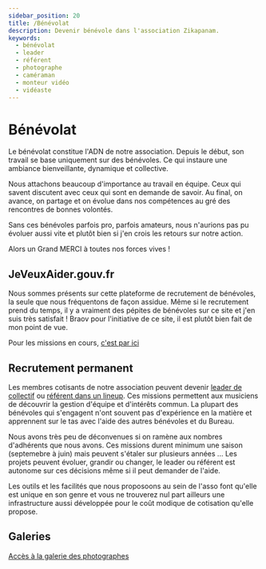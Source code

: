 ```yaml
---
sidebar_position: 20
title: /Bénévolat 
description: Devenir bénévole dans l'association Zikapanam.
keywords:
  - bénévolat
  - leader
  - référent
  - photographe
  - caméraman
  - monteur vidéo
  - vidéaste
---
```


# Bénévolat

Le bénévolat constitue l'ADN de notre association. Depuis le début, son travail se base uniquement sur des bénévoles. Ce qui instaure une ambiance bienveillante, dynamique et collective.

Nous attachons beaucoup d'importance au travail en équipe. Ceux qui savent discutent avec ceux qui sont en demande de savoir. Au final, on avance, on partage et on évolue dans nos compétences au gré des rencontres de bonnes volontés.

Sans ces bénévoles parfois pro, parfois amateurs, nous n'aurions pas pu évoluer aussi vite et plutôt bien si j'en crois les retours sur notre action.

Alors un Grand MERCI à toutes nos forces vives !

## JeVeuxAider.gouv.fr

Nous sommes présents sur cette plateforme de recrutement de bénévoles, la seule que nous fréquentons de façon assidue. Même si le recrutement prend du temps, il y a vraiment des pépites de bénévoles sur ce site et j'en suis très satisfait ! Braov pour l'initiative de ce site, il est plutôt bien fait de mon point de vue.

Pour les missions en cours, [c'est par ici](https://www.jeveuxaider.gouv.fr/organisations/17607-zikapanam)

## Recrutement permanent

Les membres cotisants de notre association peuvent devenir [leader de collectif](/docs/organiser/la-vie-d-un-collectif) ou [référent dans un lineup](/docs/organiser/lineup-satellite).  Ces missions permettent aux musiciens de découvrir la gestion d'équipe et d'intérêts commun. La plupart des bénévoles qui s'engagent n'ont souvent pas d'expérience en la matière et apprennent sur le tas avec l'aide des autres bénévoles et du Bureau.

Nous avons très peu de déconvenues si on ramène aux nombres d'adhérents que nous avons. Ces missions durent minimum une saison (septemebre à juin) mais peuvent s'étaler sur plusieurs années ... Les projets peuvent évoluer, grandir ou changer, le leader ou référent est autonome sur ces décisions même si il peut demander de l'aide.

Les outils et les facilités que nous proposoons au sein de l'asso font qu'elle est unique en son genre et vous ne trouverez nul part ailleurs une infrastructure aussi développée pour le coût modique de cotisation qu'elle propose.

## Galeries

[Accès à la galerie des photographes](https://doc.zikapanam.fr/docs/organigramme#les-photographes)